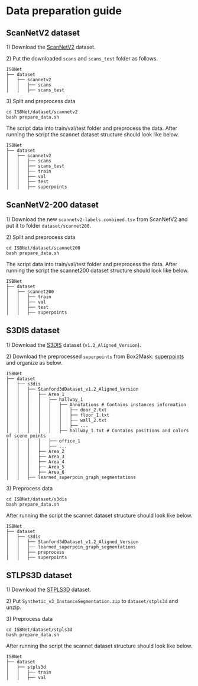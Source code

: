 # Data preparation guide

<!-- Please refer to [SoftGroup](https://github.com/thangvubk/SoftGroup) or [HAIS](https://github.com/hustvl/HAIS), or [PointGroup](https://github.com/dvlab-research/PointGroup) for preparing the S3DIS and ScanNet v2 dataset. -->

## ScanNetV2 dataset

1\) Download the [ScanNetV2](http://www.scan-net.org/) dataset.

2\) Put the downloaded ``scans`` and ``scans_test`` folder as follows.

```
ISBNet
├── dataset
│   ├── scannetv2
│   │   ├── scans
│   │   ├── scans_test
```

3\) Split and preprocess data

```
cd ISBNet/dataset/scannetv2
bash prepare_data.sh
```

The script data into train/val/test folder and preprocess the data. After running the script the scannet dataset structure should look like below.

```
ISBNet
├── dataset
│   ├── scannetv2
│   │   ├── scans
│   │   ├── scans_test
│   │   ├── train
│   │   ├── val
│   │   ├── test
│   │   ├── superpoints
```

## ScanNetV2-200 dataset

1\) Download the new `scannetv2-labels.combined.tsv` from ScanNetV2 and put it to folder `dataset/scannet200`.

2\) Split and preprocess data

```
cd ISBNet/dataset/scannet200
bash prepare_data.sh
```

The script data into train/val/test folder and preprocess the data. After running the script the scannet200 dataset structure should look like below.

```
ISBNet
├── dataset
│   ├── scannet200
│   │   ├── train
│   │   ├── val
│   │   ├── test
│   │   ├── superpoints
```

## S3DIS dataset

1\) Download the [S3DIS](http://buildingparser.stanford.edu/dataset.html) dataset (`v1.2_Aligned_Version`). 

2\) Download the preprocessed `superpoints` from Box2Mask: [superpoints](https://datasets.d2.mpi-inf.mpg.de/box2mask/segment_labels.tar.gz) and organize as below.

```
ISBNet
├── dataset
│   ├── s3dis
│   │   ├── Stanford3dDataset_v1.2_Aligned_Version
│   │   │   ├── Area_1
│   │   │   │   ├── hallway_1 
│   │   │   │   │   ├── Annotations # Contains instances information 
│   │   │   │   │   │   ├── door_2.txt 
│   │   │   │   │   │   ├── floor_1.txt
│   │   │   │   │   │   ├── wall_2.txt
│   │   │   │   │   │   ├── ...
│   │   │   │   │   ├── hallway_1.txt # Contains positions and colors of scene points
│   │   │   │   ├── office_1
│   │   │   │   ├── ...
│   │   │   ├── Area_2
│   │   │   ├── Area_3
│   │   │   ├── Area_4
│   │   │   ├── Area_5
│   │   │   ├── Area_6
│   │   ├── learned_superpoin_graph_segmentations
```


3\) Preprocess data

```
cd ISBNet/dataset/s3dis
bash prepare_data.sh
```

After running the script the scannet dataset structure should look like below.

```
ISBNet
├── dataset
│   ├── s3dis
│   │   ├── Stanford3dDataset_v1.2_Aligned_Version
│   │   ├── learned_superpoin_graph_segmentations
│   │   ├── preprocess
│   │   ├── superpoints
```

## STLPS3D dataset

1\) Download the [STPLS3D](https://www.stpls3d.com/) dataset.

2\) Put ``Synthetic_v3_InstanceSegmentation.zip`` to ``dataset/stpls3d`` and unzip.

3\) Preprocess data
```
cd ISBNet/dataset/stpls3d
bash prepare_data.sh
```

After running the script the scannet dataset structure should look like below.

```
ISBNet
├── dataset
│   ├── stpls3d
│   │   ├── train
│   │   ├── val
```

